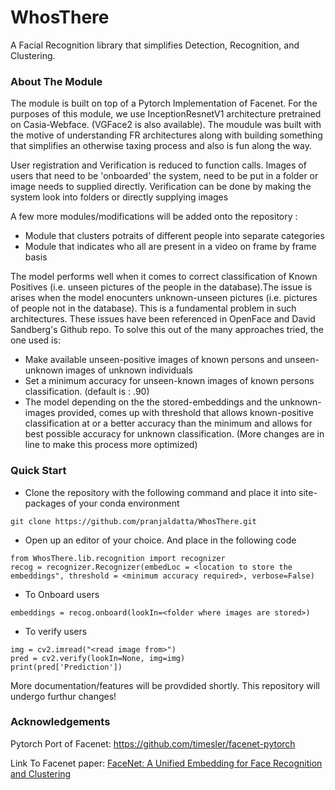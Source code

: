 # WhosThere
A Facial Recognition library that simplifies Detection, Recognition, and Clustering.

### About The Module

The module is built on top of a Pytorch Implementation of Facenet. For the purposes of this module, we use InceptionResnetV1 architecture pretrained on Casia-Webface. (VGFace2 is also available). The moudule was built with the motive of understanding FR architectures along with building something that simplifies an otherwise taxing process and also is fun along the way.

User registration and Verification is reduced to function calls. Images of users that need to be 'onboarded' the system, need to be put in a folder or image needs to supplied directly. Verification can be done by making the system look into folders or directly supplying images



A few more modules/modifications will be added onto the repository : 
* Module that clusters potraits of different people into separate categories
* Module that indicates who all are present in a video on frame by frame basis



The model performs well when it comes to correct classification of Known Positives (i.e. unseen pictures of the people in the database).The issue is arises when the model enocunters unknown-unseen pictures (i.e. pictures of people not in the database). This is a fundamental problem in such architectures. These issues have been referenced in OpenFace and David Sandberg's Github repo. To solve this out of the many approaches tried,  the one used is:

* Make available unseen-positive images of known persons and unseen-unknown images of unknown individuals
* Set a minimum accuracy for unseen-known images of known persons classification. (default is : .90)
* The model depending on the the stored-embeddings and the unknown-images provided, comes up with threshold that allows known-positive classification at or a better accuracy than the minimum and allows for best possible accuracy for unknown classification. (More changes are in line to make this process more optimized)


### Quick Start 

* Clone the repository with the following command and place it into site-packages of your conda environment
```
git clone https://github.com/pranjaldatta/WhosThere.git
```
* Open up an editor of your choice. And place in the following code
```
from WhosThere.lib.recognition import recognizer
recog = recognizer.Recognizer(embedLoc = <location to store the embeddings", threshold = <minimum accuracy required>, verbose=False)

```
* To Onboard users 
```
embeddings = recog.onboard(lookIn=<folder where images are stored>)
```
* To verify users 
```
img = cv2.imread("<read image from>")
pred = cv2.verify(lookIn=None, img=img)
print(pred['Prediction'])
```

More documentation/features will be provdided shortly.
This repository will undergo furthur changes! 

### Acknowledgements

Pytorch Port of Facenet: https://github.com/timesler/facenet-pytorch

Link To Facenet paper: [FaceNet: A Unified Embedding for Face Recognition and Clustering](https://arxiv.org/abs/1503.03832)


